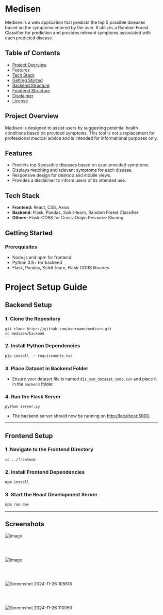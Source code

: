 # Medisen

Medisen is a web application that predicts the top 5 possible diseases based on the symptoms entered by the user. It utilizes a Random Forest Classifier for prediction and provides relevant symptoms associated with each predicted disease.

## Table of Contents
- [Project Overview](#project-overview)
- [Features](#features)
- [Tech Stack](#tech-stack)
- [Getting Started](#getting-started)
- [Backend Structure](#backend-structure)
- [Frontend Structure](#frontend-structure)
- [Disclaimer](#disclaimer)
- [License](#license)

## Project Overview
Medisen is designed to assist users by suggesting potential health conditions based on provided symptoms. This tool is not a replacement for professional medical advice and is intended for informational purposes only.

## Features
- Predicts top 5 possible diseases based on user-provided symptoms.
- Displays matching and relevant symptoms for each disease.
- Responsive design for desktop and mobile views.
- Provides a disclaimer to inform users of its intended use.

## Tech Stack
- **Frontend:** React, CSS, Axios
- **Backend:** Flask, Pandas, Scikit-learn, Random Forest Classifier
- **Others:** Flask-CORS for Cross-Origin Resource Sharing

## Getting Started

### Prerequisites
- Node.js and npm for frontend
- Python 3.8+ for backend
- Flask, Pandas, Scikit-learn, Flask-CORS libraries
# Project Setup Guide

## Backend Setup

### 1. Clone the Repository
```bash
git clone https://github.com/username/medisen.git
cd medisen/backend
```

### 2. Install Python Dependencies
```bash
pip install -r requirements.txt
```

### 3. Place Dataset in Backend Folder
- Ensure your dataset file is named `dis_sym_dataset_comb.csv` and place it in the `backend` folder.

### 4. Run the Flask Server
```bash
python server.py
```
- The backend server should now be running on [http://localhost:5000](http://localhost:5000).

---

## Frontend Setup

### 1. Navigate to the Frontend Directory
```bash
cd ../frontend
```

### 2. Install Frontend Dependencies
```bash
npm install
```

### 3. Start the React Development Server
```bash
npm run dev
```
---

## Screenshots
![image](https://github.com/user-attachments/assets/a2d304a8-a2d2-413e-b254-4cabc94cf5ee)

<br> <br>

![image](https://github.com/user-attachments/assets/b9722ee6-4eca-4b19-92e8-277dbcd50fd7)

<br> <br>

![Screenshot 2024-11-26 105618](https://github.com/user-attachments/assets/85ac9ffe-b86c-42bb-a41b-15713d5524ed)

<br> <br>

![Screenshot 2024-11-26 110050](https://github.com/user-attachments/assets/fdd0a0d5-ac5a-4615-ba7e-cdcdc577352a)
